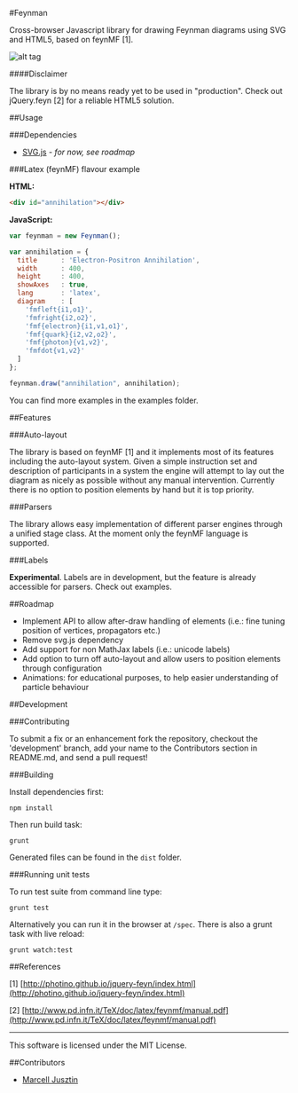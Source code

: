 #Feynman

Cross-browser Javascript library for drawing Feynman diagrams using SVG and HTML5, based on feynMF [1].

![alt tag](https://raw.github.com/morcmarc/feynmanjs/master/examples/ex1.png)

####Disclaimer

The library is by no means ready yet to be used in "production". Check out jQuery.feyn [2] for a reliable HTML5 solution.

##Usage

###Dependencies

- [SVG.js](http://www.svgjs.com/) - *for now, see roadmap*

###Latex (feynMF) flavour example

**HTML:**

```html
<div id="annihilation"></div>
```

**JavaScript:**

```javascript
var feynman = new Feynman();

var annihilation = {
  title      : 'Electron-Positron Annihilation',
  width      : 400,
  height     : 400,
  showAxes   : true,
  lang       : 'latex',
  diagram    : [
    'fmfleft{i1,o1}',
    'fmfright{i2,o2}',
    'fmf{electron}{i1,v1,o1}',
    'fmf{quark}{i2,v2,o2}',
    'fmf{photon}{v1,v2}',
    'fmfdot{v1,v2}'
  ]
};

feynman.draw("annihilation", annihilation);
```

You can find more examples in the examples folder.

##Features

###Auto-layout

The library is based on feynMF [1] and it implements most of its features including the auto-layout system. Given a simple instruction set and description of participants in a system the engine will attempt to lay out the diagram as nicely as possible without any manual intervention. Currently there is no option to position elements by hand but it is top priority.

###Parsers

The library allows easy implementation of different parser engines through a unified stage class. At the moment only the feynMF language is supported.

###Labels

**Experimental**. Labels are in development, but the feature is already accessible for parsers. Check out examples.

##Roadmap

- Implement API to allow after-draw handling of elements (i.e.: fine tuning position of vertices, propagators etc.)
- Remove svg.js dependency
- Add support for non MathJax labels (i.e.: unicode labels)
- Add option to turn off auto-layout and allow users to position elements through configuration
- Animations: for educational purposes, to help easier understanding of particle behaviour

##Development

###Contributing

To submit a fix or an enhancement fork the repository, checkout the 'development' branch, add your name to the Contributors section in README.md, and send a pull request!

###Building

Install dependencies first:

`npm install`

Then run build task:

`grunt`

Generated files can be found in the `dist` folder.

###Running unit tests

To run test suite from command line type:

`grunt test`

Alternatively you can run it in the browser at `/spec`. There is also a grunt task with live reload:

`grunt watch:test`

##References

\[1\] [http://photino.github.io/jquery-feyn/index.html](http://photino.github.io/jquery-feyn/index.html)

\[2\] [http://www.pd.infn.it/TeX/doc/latex/feynmf/manual.pdf](http://www.pd.infn.it/TeX/doc/latex/feynmf/manual.pdf)

---

This software is licensed under the MIT License.

##Contributors

- [Marcell Jusztin](mailto:hello@morcmarc.com)